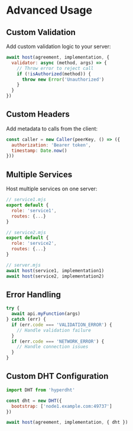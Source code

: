 # Advanced Usage

## Custom Validation

Add custom validation logic to your server:

```js
await host(agreement, implementation, {
  validator: async (method, args) => {
    // Throw error to reject call
    if (!isAuthorized(method)) {
      throw new Error('Unauthorized')
    }
  }
})
```

## Custom Headers

Add metadata to calls from the client:

```js
const caller = new Caller(peerKey, () => ({
  authorization: 'Bearer token',
  timestamp: Date.now()
}))
```

## Multiple Services

Host multiple services on one server:

```js
// service1.mjs
export default {
  role: 'service1',
  routes: {...}
}

// service2.mjs
export default {
  role: 'service2', 
  routes: {...}
}

// server.mjs
await host(service1, implementation1)
await host(service2, implementation2)
```

## Error Handling

```js
try {
  await api.myFunction(args)
} catch (err) {
  if (err.code === 'VALIDATION_ERROR') {
    // Handle validation failure
  }
  if (err.code === 'NETWORK_ERROR') {
    // Handle connection issues
  }
}
```

## Custom DHT Configuration

```js
import DHT from 'hyperdht'

const dht = new DHT({
  bootstrap: ['node1.example.com:49737']
})

await host(agreement, implementation, { dht })
```
